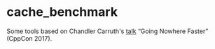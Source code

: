 # cache_benchmark
Some tools based on Chandler Carruth's [talk](https://www.youtube.com/watch?v=2EWejmkKlxs) “Going Nowhere Faster” (CppCon 2017).



